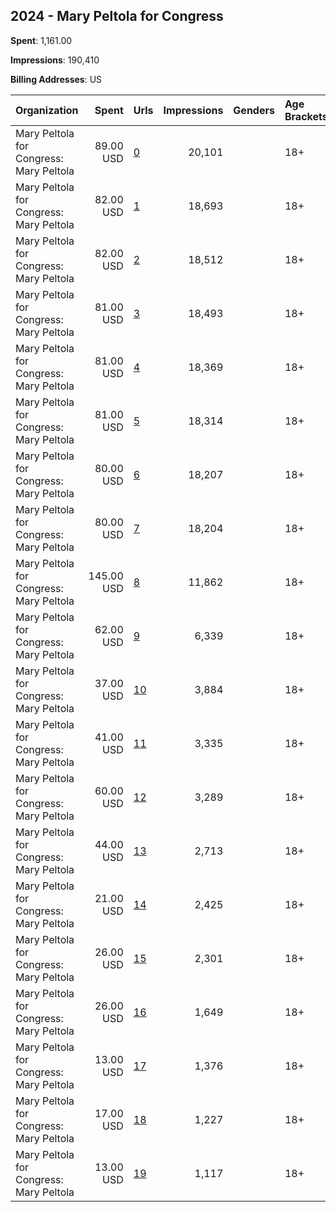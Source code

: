 ## 2024 - Mary Peltola for Congress 
**Spent**: 1,161.00

**Impressions**: 190,410

**Billing Addresses**: US

|Organization|Spent|Urls|Impressions|Genders|Age Brackets|Country Codes|
|:---|---:|:---|---:|:---|:---|:---|
|Mary Peltola for Congress: Mary Peltola|89.00 USD|[0](https://www.snap.com/political-ads/asset/6cf8b17670898fbf5970d0ec1bc992bfe85003286487503861d7e6bec8c8796a?mediaType=jpeg)|20,101||18+|united states|
|Mary Peltola for Congress: Mary Peltola|82.00 USD|[1](https://www.snap.com/political-ads/asset/028239bd7341b177fb62a5205f53685a5bc8035a607443b70dfef806b1bc83ed?mediaType=png)|18,693||18+|united states|
|Mary Peltola for Congress: Mary Peltola|82.00 USD|[2](https://www.snap.com/political-ads/asset/d87cacbf5f8cd8e4b4b8af65f8af2d3396a5cd9440d3b859a9c0b598a4614d06?mediaType=png)|18,512||18+|united states|
|Mary Peltola for Congress: Mary Peltola|81.00 USD|[3](https://www.snap.com/political-ads/asset/6e5f7a98fdf54366329873333ca03af847df5eb112c35866ea011830229a9387?mediaType=png)|18,493||18+|united states|
|Mary Peltola for Congress: Mary Peltola|81.00 USD|[4](https://www.snap.com/political-ads/asset/d26fe8659ea5478e165b84346d72ff1fbd37227e64087e5e2ed826fbf0ec2056?mediaType=png)|18,369||18+|united states|
|Mary Peltola for Congress: Mary Peltola|81.00 USD|[5](https://www.snap.com/political-ads/asset/f112f76f7edafe99122f3e85e709a997874bb5dcbdbba457d2a7ef0e251656c7?mediaType=png)|18,314||18+|united states|
|Mary Peltola for Congress: Mary Peltola|80.00 USD|[6](https://www.snap.com/political-ads/asset/d305fb3a9a0287aca6d3317570fa181cdb91b20c8813a5c6aebe78177ec1be3e?mediaType=png)|18,207||18+|united states|
|Mary Peltola for Congress: Mary Peltola|80.00 USD|[7](https://www.snap.com/political-ads/asset/aac646e38cf162b2cc9b5921696b61b2268e3f2137e92af342f132325b56daa8?mediaType=png)|18,204||18+|united states|
|Mary Peltola for Congress: Mary Peltola|145.00 USD|[8](https://www.snap.com/political-ads/asset/335ba440bdef021fb460a81b24eab2531170e5933fb37cc9cbf78b65f8a377ab?mediaType=png)|11,862||18+|united states|
|Mary Peltola for Congress: Mary Peltola|62.00 USD|[9](https://www.snap.com/political-ads/asset/829a4ebb43008094bc46e144229ad3ad59abca044e337038e688590f7730ff7a?mediaType=png)|6,339||18+|united states|
|Mary Peltola for Congress: Mary Peltola|37.00 USD|[10](https://www.snap.com/political-ads/asset/335ba440bdef021fb460a81b24eab2531170e5933fb37cc9cbf78b65f8a377ab?mediaType=png)|3,884||18+|united states|
|Mary Peltola for Congress: Mary Peltola|41.00 USD|[11](https://www.snap.com/political-ads/asset/336f52d779ce1ff045406add6d541a8636359701d4376d2fe125f9e951629181?mediaType=jpeg)|3,335||18+|united states|
|Mary Peltola for Congress: Mary Peltola|60.00 USD|[12](https://www.snap.com/political-ads/asset/336f52d779ce1ff045406add6d541a8636359701d4376d2fe125f9e951629181?mediaType=jpeg)|3,289||18+|united states|
|Mary Peltola for Congress: Mary Peltola|44.00 USD|[13](https://www.snap.com/political-ads/asset/335ba440bdef021fb460a81b24eab2531170e5933fb37cc9cbf78b65f8a377ab?mediaType=png)|2,713||18+|united states|
|Mary Peltola for Congress: Mary Peltola|21.00 USD|[14](https://www.snap.com/political-ads/asset/26f165893d8baad35d1402c54882c410aaa0506648ef3caeb355e69335642173?mediaType=png)|2,425||18+|united states|
|Mary Peltola for Congress: Mary Peltola|26.00 USD|[15](https://www.snap.com/political-ads/asset/336f52d779ce1ff045406add6d541a8636359701d4376d2fe125f9e951629181?mediaType=jpeg)|2,301||18+|united states|
|Mary Peltola for Congress: Mary Peltola|26.00 USD|[16](https://www.snap.com/political-ads/asset/26f165893d8baad35d1402c54882c410aaa0506648ef3caeb355e69335642173?mediaType=png)|1,649||18+|united states|
|Mary Peltola for Congress: Mary Peltola|13.00 USD|[17](https://www.snap.com/political-ads/asset/829a4ebb43008094bc46e144229ad3ad59abca044e337038e688590f7730ff7a?mediaType=png)|1,376||18+|united states|
|Mary Peltola for Congress: Mary Peltola|17.00 USD|[18](https://www.snap.com/political-ads/asset/06f14a284a45141531f4a683af855fc1377d5f4d76aa5c244b7bf863bb4b8f32?mediaType=png)|1,227||18+|united states|
|Mary Peltola for Congress: Mary Peltola|13.00 USD|[19](https://www.snap.com/political-ads/asset/06f14a284a45141531f4a683af855fc1377d5f4d76aa5c244b7bf863bb4b8f32?mediaType=png)|1,117||18+|united states|

